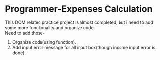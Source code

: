 # Programmer-Expenses Calculation
This DOM related practice project is almost completed, but i need to add some more functionality and organize code.
<br>
Need to add those-
1. Organize code(using function).
2. Add input error message for all input box(though income input error is done).
